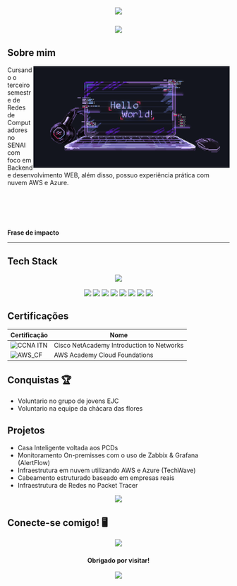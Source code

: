 <h1 align="center">
  <img src="https://capsule-render.vercel.app/api?type=waving&height=250&text=Luana%20Alves👩🏻‍💻&fontColor=FFFFFF&fontAlign=50&fontAlignY=46&animation=fadeIn">
</h1>

<p align="center">
  <img src="https://readme-typing-svg.herokuapp.com?font=PT+Serif&weight=600&size=25&duration=2500&pause=5000&color=8A5CFFFC&background=FFFFFF00&center=true&vCenter=true&width=435&lines=SysAdmin+%7C+Network+Analyst">
</p>

## Sobre mim

<img align="right" height="230" src="imagem_github.png">

Cursando o terceiro semestre de Redes de Computadores no SENAI com foco em Backend e desenvolvimento WEB, além disso, possuo experiência prática com nuvem AWS e Azure.


<br><br><br><br>

**Frase de impacto**


---

## Tech Stack

<p align="center">
  <img src="https://skillicons.dev/icons?i=azure,github,git,html,windows,vscode,notion,linux,linkedin,gmail,debian,aws">
</p>
<p align="center">
  <img src="https://img.shields.io/badge/ChatGPT-74aa9c?logo=openai&logoColor=white">
  <img src="https://img.shields.io/badge/Safari-006CFF?logo=safari&logoColor=fff">
  <img src="https://img.shields.io/badge/Google%20Chrome-4285F4?logo=GoogleChrome&logoColor=white">
  <img src="https://img.shields.io/badge/Google%20Drive-4285F4?logo=googledrive&logoColor=fff">
  <img src="https://img.shields.io/badge/Trello-0052CC?logo=trello&logoColor=fff">
  <img src="https://img.shields.io/badge/MariaDB-003545?logo=mariadb&logoColor=white">
  <img src="https://img.shields.io/badge/Google%20Gemini-886FBF?logo=googlegemini&logoColor=fff">
  <img src="https://img.shields.io/badge/Canva-%2300C4CC.svg?&logo=Canva&logoColor=white">
</p>


## Certificações

 | Certificação | Nome |
 | --- | --- | 
 | ![CCNA ITN](https://img.shields.io/badge/CISCO_Introduction_To_Networks-t?style=flat&logo=cisco&color=black) | Cisco NetAcademy Introduction to Networks |
 | ![AWS_CF](https://img.shields.io/badge/_-AWS_Academy_Cloud_Foundations-t?style=flat&logo=amazonwebservices&logoColor=yellow&labelColor=black&color=gray) | AWS Academy Cloud Foundations |


## Conquistas 🏆
- Voluntario no grupo de jovens EJC
- Voluntario na equipe da chácara das flores


## Projetos
- Casa Inteligente voltada aos PCDs
- Monitoramento On-premisses com o uso de Zabbix & Grafana (AlertFlow)
- Infraestrutura em nuvem utilizando AWS e Azure (TechWave)
- Cabeamento estruturado baseado em empresas reais
- Infraestrutura de Redes no Packet Tracer


<p align="center">
  <img src="https://github-readme-streak-stats.herokuapp.com?user=LuuhAlves&theme=modern-lilac2&hide_border=true&short_numbers=true">
</p>


## Conecte-se comigo! 🖥

<p align="center">
  <a href ="https://www.linkedin.com/in/luanaasilvaa/"><img src="https://custom-icon-badges.demolab.com/badge/LinkedIn-0A66C2?logo=linkedin-white&logoColor=fff"></a>
</p>


<h4 align="center">
  Obrigado por visitar!
  <br>
  <br>
  <div>
   <img src="https://komarev.com/ghpvc/?username=LuuhAlves">
  </div>
</h4>
